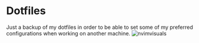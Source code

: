 # Dotfiles
Just a backup of my dotfiles in order to be able to set some of my preferred configurations when working on another machine.
![nvimvisuals](https://user-images.githubusercontent.com/64110504/80850909-be002280-8bdb-11ea-8fcf-e6aa2e9ea53a.png)
